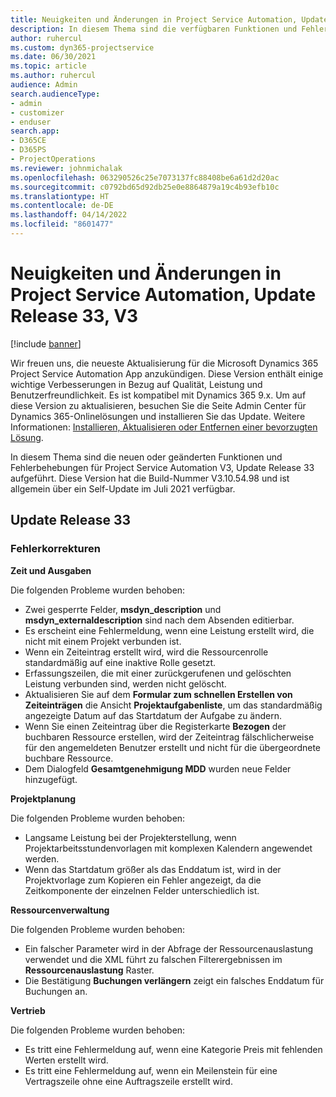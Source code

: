 ```yaml
---
title: Neuigkeiten und Änderungen in Project Service Automation, Update Release 33, V3
description: In diesem Thema sind die verfügbaren Funktionen und Fehlerbehebungen für Project Service Automation Update Release 33, V3 aufgeführt.
author: ruhercul
ms.custom: dyn365-projectservice
ms.date: 06/30/2021
ms.topic: article
ms.author: ruhercul
audience: Admin
search.audienceType:
- admin
- customizer
- enduser
search.app:
- D365CE
- D365PS
- ProjectOperations
ms.reviewer: johnmichalak
ms.openlocfilehash: 063290526c25e7073137fc88408be6a61d2d20ac
ms.sourcegitcommit: c0792bd65d92db25e0e8864879a19c4b93efb10c
ms.translationtype: HT
ms.contentlocale: de-DE
ms.lasthandoff: 04/14/2022
ms.locfileid: "8601477"
---
```

# <a name="whats-new-or-changed-in-project-service-automation-update-release-33-v3"></a>Neuigkeiten und Änderungen in Project Service Automation, Update Release 33, V3

[!include [banner](../includes/psa-now-project-operations.md)]

Wir freuen uns, die neueste Aktualisierung für die Microsoft Dynamics 365 Project Service Automation App anzukündigen. Diese Version enthält einige wichtige Verbesserungen in Bezug auf Qualität, Leistung und Benutzerfreundlichkeit. Es ist kompatibel mit Dynamics 365 9.x. Um auf diese Version zu aktualisieren, besuchen Sie die Seite Admin Center für Dynamics 365-Onlinelösungen und installieren Sie das Update. Weitere Informationen: [Installieren, Aktualisieren oder Entfernen einer bevorzugten Lösung](/power-platform/admin/install-remove-preferred-solution).

In diesem Thema sind die neuen oder geänderten Funktionen und Fehlerbehebungen für Project Service Automation V3, Update Release 33 aufgeführt. Diese Version hat die Build-Nummer V3.10.54.98 und ist allgemein über ein Self-Update im Juli 2021 verfügbar.

## <a name="update-release-33"></a>Update Release 33

### <a name="bug-fixes"></a>Fehlerkorrekturen

**Zeit und Ausgaben**

Die folgenden Probleme wurden behoben:

- Zwei gesperrte Felder, **msdyn_description** und **msdyn_externaldescription** sind nach dem Absenden editierbar.
- Es erscheint eine Fehlermeldung, wenn eine Leistung erstellt wird, die nicht mit einem Projekt verbunden ist.
- Wenn ein Zeiteintrag erstellt wird, wird die Ressourcenrolle standardmäßig auf eine inaktive Rolle gesetzt.
- Erfassungszeilen, die mit einer zurückgerufenen und gelöschten Leistung verbunden sind, werden nicht gelöscht.
- Aktualisieren Sie auf dem **Formular zum schnellen Erstellen von Zeiteinträgen** die Ansicht **Projektaufgabenliste**, um das standardmäßig angezeigte Datum auf das Startdatum der Aufgabe zu ändern.
- Wenn Sie einen Zeiteintrag über die Registerkarte **Bezogen** der buchbaren Ressource erstellen, wird der Zeiteintrag fälschlicherweise für den angemeldeten Benutzer erstellt und nicht für die übergeordnete buchbare Ressource.
- Dem Dialogfeld **Gesamtgenehmigung MDD** wurden neue Felder hinzugefügt.

**Projektplanung**

Die folgenden Probleme wurden behoben:
- Langsame Leistung bei der Projekterstellung, wenn Projektarbeitsstundenvorlagen mit komplexen Kalendern angewendet werden.
- Wenn das Startdatum größer als das Enddatum ist, wird in der Projektvorlage zum Kopieren ein Fehler angezeigt, da die Zeitkomponente der einzelnen Felder unterschiedlich ist.

**Ressourcenverwaltung**

Die folgenden Probleme wurden behoben:
- Ein falscher Parameter wird in der Abfrage der Ressourcenauslastung verwendet und die XML führt zu falschen Filterergebnissen im **Ressourcenauslastung** Raster.
- Die Bestätigung **Buchungen verlängern** zeigt ein falsches Enddatum für Buchungen an.

**Vertrieb**

Die folgenden Probleme wurden behoben:
- Es tritt eine Fehlermeldung auf, wenn eine Kategorie Preis mit fehlenden Werten erstellt wird.
- Es tritt eine Fehlermeldung auf, wenn ein Meilenstein für eine Vertragszeile ohne eine Auftragszeile erstellt wird.
